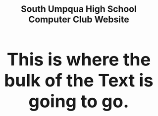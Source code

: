<h1><center>South Umpqua High School Computer Club Website<center/><h1/>

<p>This is where the bulk of the Text is going to go.<a/></p>



